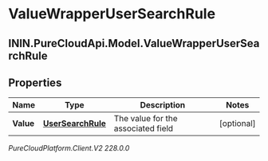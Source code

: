 # ValueWrapperUserSearchRule

## ININ.PureCloudApi.Model.ValueWrapperUserSearchRule

## Properties

|Name | Type | Description | Notes|
|------------ | ------------- | ------------- | -------------|
| **Value** | [**UserSearchRule**](UserSearchRule) | The value for the associated field | [optional] |



_PureCloudPlatform.Client.V2 228.0.0_

